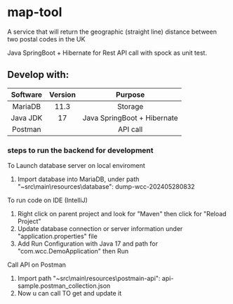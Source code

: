 # map-tool
A service that will return the geographic (straight line) distance between two postal codes in the UK

Java SpringBoot + Hibernate for Rest API call with spock as unit test.

## Develop with: 

| 	Software	 | 	Version	 | Purpose	 | 
| 	:-----:	 | 	:-----:	 | :-----:	 | 
| 	MariaDB	| 	11.3	| 	Storage	 | 
| 	Java JDK	| 	17	| 	Java SpringBoot + Hibernate	 | 
| 	Postman	| 		| 	API call	 | 

### steps to run the backend for development
To Launch database server on local enviroment
1. Import database into MariaDB, under path "~src\main\resources\database": dump-wcc-202405280832

To run code on IDE (IntelliJ)
1. Right click on parent project and look for "Maven" then click for "Reload Project"
2. Update database connection or server information under "application.properties" file
3. Add Run Configuration with Java 17 and path for "com.wcc.DemoApplication" then Run

Call API on Postman
1. Import path "~src\main\resources\postmain-api": api-sample.postman_collection.json
2. Now u can call TO get and update it
